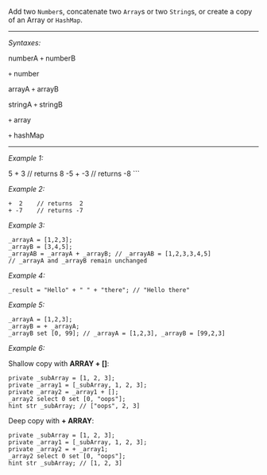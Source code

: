 Add two `Number`s, concatenate two `Array`s or two `String`s, or create a copy of an Array or `HashMap`.


---
*Syntaxes:*

numberA `+` numberB

`+` number

arrayA `+` arrayB

stringA `+` stringB

`+` array

`+` hashMap

---
*Example 1:*

<sqf notrim>
 5 +  3	// returns  8
-5 + -3	// returns -8
```

*Example 2:*

```sqf
+  2	// returns  2
+ -7	// returns -7
```

*Example 3:*

```sqf
_arrayA = [1,2,3];
_arrayB = [3,4,5];
_arrayAB = _arrayA + _arrayB; // _arrayAB = [1,2,3,3,4,5]
// _arrayA and _arrayB remain unchanged
```

*Example 4:*

```sqf
_result = "Hello" + " " + "there"; // "Hello there"
```

*Example 5:*

```sqf
_arrayA = [1,2,3];
_arrayB = + _arrayA;
_arrayB set [0, 99]; // _arrayA = [1,2,3], _arrayB = [99,2,3]
```

*Example 6:*

Shallow copy with **ARRAY + []**:

```sqf
private _subArray = [1, 2, 3];
private _array1 = [_subArray, 1, 2, 3];
private _array2 = _array1 + [];
_array2 select 0 set [0, "oops"];
hint str _subArray; // ["oops", 2, 3]
```

Deep copy with **+ ARRAY**:

```sqf
private _subArray = [1, 2, 3];
private _array1 = [_subArray, 1, 2, 3];
private _array2 = + _array1;
_array2 select 0 set [0, "oops"];
hint str _subArray; // [1, 2, 3]
```